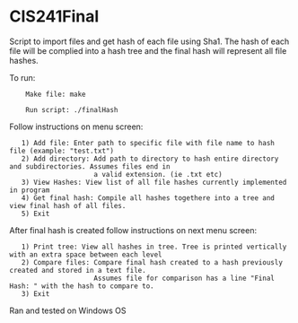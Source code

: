 # CIS241Final
Script to import files and get hash of each file using Sha1. The hash of each file will be complied into a hash tree 
and the final hash will represent all file hashes. 

To run:

        Make file: make
  
        Run script: ./finalHash
  
  Follow instructions on menu screen:
  
       1) Add file: Enter path to specific file with file name to hash file (example: "test.txt")
       2) Add directory: Add path to directory to hash entire directory and subdirectories. Assumes files end in
                         a valid extension. (ie .txt etc)
       3) View Hashes: View list of all file hashes currently implemented in program
       4) Get final hash: Compile all hashes togethere into a tree and view final hash of all files. 
       5) Exit 
       
  After final hash is created follow instructions on next menu screen:
  
       1) Print tree: View all hashes in tree. Tree is printed vertically with an extra space between each level
       2) Compare files: Compare final hash created to a hash previously created and stored in a text file. 
                         Assumes file for comparison has a line "Final Hash: " with the hash to compare to. 
       3) Exit
       
       
  Ran and tested on Windows OS
